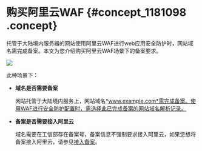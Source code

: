 # 购买阿里云WAF {#concept_1181098 .concept}

托管于大陆境内服务器的网站使用阿里云WAF进行web应用安全防护时，网站域名需完成备案。本文为您介绍购买阿里云WAF场景下的备案要求。

![](http://static-aliyun-doc.oss-cn-hangzhou.aliyuncs.com/assets/img/947827/156871471751475_zh-CN.png)

此种场景下：

-   **域名是否需要备案** 

    网站托管于大陆境内服务上，网站域名*www.example.com*需完成备案。使用WAF进行安全防护配置时，需选择此已完成备案的网站域名解析记录。

-   **备案是否需要接入阿里云** 

    域名需要在工信部存在备案号，备案信息不强制要求接入阿里云，如果您想将备案接入阿里云，请参见[接入备案](https://help.aliyun.com/document_detail/36924.html#task-1580330)。


